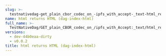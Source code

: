 ```yaml
---
slug: >-
  testnativedag-get_plain_cbor_codec_on_-ipfs_with_accept-_text-html_returns_html_(dag-index-html)
name: html returns HTML (dag-index-html)
full_name: >-
  TestNativeDag/GET_plain_CBOR_codec_on_/ipfs_with_Accept:_text/html_returns_HTML_(dag-index-html)
versions:
  - dev-44b0eaa-dirty
  - v0.0.2
title: html returns HTML (dag-index-html)
---
```


